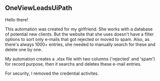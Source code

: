 # <h2>OneViewLeadsUiPath</h2>

Hello there!

This automation was created for my girlfriend. She works with a database of potential new clients. But the website that she uses doesn't have a filter options to sort only e-mails that got rejected or moved to spam. Also, as there's always 1000+ entries, she needed to manually search for these and delete one by one.

My automation creates a .xlsx file with two columns ('rejected' and 'spam') for record purpose, then it searchs and deletes these e-mail entries.

For security, I removed the credential activites.
